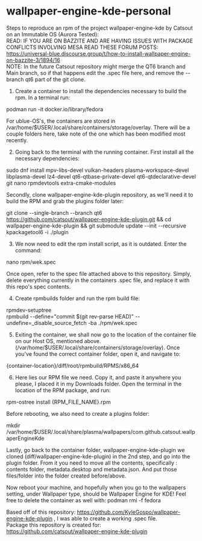 # wallpaper-engine-kde-personal
Steps to reproduce an rpm of the project wallpaper-engine-kde by Catsout on an Immutable OS (Aurora Tested): \
READ: IF YOU ARE ON BAZZITE AND ARE HAVING ISSUES WITH PACKAGE CONFLICTS INVOLVING MESA READ THESE FORUM POSTS: \
https://universal-blue.discourse.group/t/how-to-install-wallpaper-engine-on-bazzite-3/1894/16 \
NOTE: In the future Catsout repository might merge the QT6 branch and Main branch, so if that happens edit the .spec file here, and remove the --branch qt6 part of the git clone. 

1. Create a container to install the dependencies necessary to build the rpm. In a terminal run:
   
podman run -it docker.io/library/fedora

For ublue-OS's, the containers are stored in /var/home/$USER/.local/share/containers/storage/overlay. There will be a couple folders here, take note of the one which has been modified most recently.

2.  Going back to the terminal with the running container. First install all the necessary dependencies:
   
sudo dnf install mpv-libs-devel vulkan-headers plasma-workspace-devel libplasma-devel lz4-devel qt6-qtbase-private-devel qt6-qtdeclarative-devel git nano rpmdevtools extra-cmake-modules

Secondly, clone wallpaper-engine-kde-plugin repository, as we'll need it to build the RPM and grab the plugins folder later:

git clone --single-branch --branch qt6 https://github.com/catsout/wallpaper-engine-kde-plugin.git && cd wallpaper-engine-kde-plugin && git submodule update --init --recursive
kpackagetool6 -i ./plugin

3. We now need to edit the rpm install script, as it is outdated. Enter the command:
   
nano rpm/wek.spec

Once open, refer to the spec file attached above to this repository. Simply, delete everything currently in the containers .spec file, and replace it with this repo's spec contents.

4. Create rpmbuilds folder and run the rpm build file:

rpmdev-setuptree \
rpmbuild --define="commit $(git rev-parse HEAD)" --undefine=_disable_source_fetch -ba ./rpm/wek.spec 

5. Exiting the container, we shall now go to the location of the container file on our Host OS, mentioned above. (/var/home/$USER/.local/share/containers/storage/overlay). Once you've found the correct container folder, open it, and navigate to:

{container-location}/diff/root/rpmbuild/RPMS/x86_64 

6. Here lies our RPM file we need. Copy it, and paste it anywhere you please, I placed it in my Downloads folder. Open the terminal in the location of the RPM package, and run:

rpm-ostree install {RPM_FILE_NAME}.rpm

Before rebooting, we also need to create a plugins folder:

mkdir /var/home/$USER/.local/share/plasma/wallpapers/com.github.catsout.wallpaperEngineKde

Lastly, go back to the container folder, wallpaper-engine-kde-plugin we cloned (diff/wallpaper-engine-kde-plugin) in the 2nd step, and go into the plugin folder. From it you need to move all the contents, specifically : contents folder, metadata.desktop and metadata.json. And put those files/folder into the folder created before/above.

Now reboot your machine, and hopefully when you go to the wallpapers setting, under Wallpaper type, should be Wallpaper Engine for KDE! Feel free to delete the container as well with: podman rmi -f fedora

Based off of this repository: https://github.com/KyleGospo/wallpaper-engine-kde-plugin , I was able to create a working .spec file. \
Package this repository is created for: https://github.com/catsout/wallpaper-engine-kde-plugin


